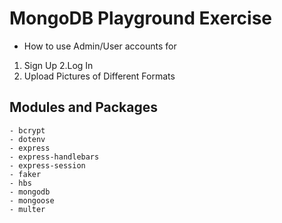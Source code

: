 # MongoDB Playground Exercise

- How to use Admin/User accounts for
1. Sign Up 
2.Log In
3. Upload Pictures of Different Formats

## Modules and Packages
    - bcrypt
    - dotenv
    - express
    - express-handlebars
    - express-session
    - faker
    - hbs
    - mongodb
    - mongoose
    - multer